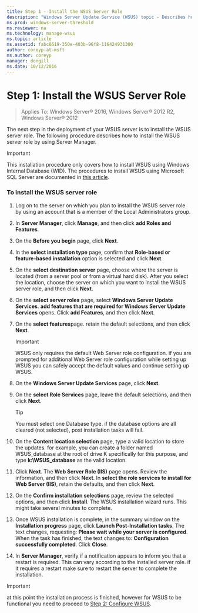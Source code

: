 ```yaml
---
title: Step 1 - Install the WSUS Server Role
description: "Windows Server Update Service (WSUS) topic - Describes how to install the server role using Server Manager"
ms.prod: windows-server-threshold
ms.reviewer: na
ms.technology: manage-wsus
ms.topic: article
ms.assetid: fabc8619-350e-403b-96f8-116424931300
author: coreyp-at-msft
ms.author: coreyp
manager: dongill
ms.date: 10/12/2016
---
```

# Step 1: Install the WSUS Server Role

>Applies To: Windows Server&reg; 2016, Windows Server&reg; 2012 R2, Windows Server&reg; 2012

The next step in the deployment of your WSUS server is to install the WSUS server role. The following procedure describes how to install the WSUS server role by using Server Manager.

> [!importANT]
> This installation procedure only covers how to install WSUS using Windows Internal Database (WID). The procedures to install WSUS using Microsoft SQL Server are documented in [this article](http://social.technet.microsoft.com/wiki/contents/articles/10020.installing-wsus-server-role-on-windows-server-2012-with-microsoft-sql-database.aspx).

### To install the WSUS server role

1.  Log on to the server on which you plan to install the WSUS server role by using an account that is a member of the Local Administrators group.

2.  In **Server Manager**, click **Manage**, and then click **add Roles and Features**.

3.  On the **Before you begin** page, click **Next**.

4.  In the **select installation type** page, confirm that **Role-based or feature-based installation** option is selected and click **Next**.

5.  On the **select destination server** page, choose where the server is located (from a server pool or from a virtual hard disk). After you select the location, choose the server on which you want to install the WSUS server role, and then click **Next**.

6.  On the **select server roles** page, select **Windows Server Update Services**.  **add features that are required for Windows Server Update Services** opens. Click **add Features**, and then click **Next**.

7.  On the **select features**page. retain the default selections, and then click **Next**.

    > [!importANT]
    > WSUS only requires the default Web Server role configuration. if you are prompted for additional Web Server role configuration while setting up WSUS you can safely accept the default values and continue setting up WSUS.

8.  On the **Windows Server Update Services** page, click **Next**.

9. On the **select Role Services** page, leave the default selections, and then click **Next**.

    > [!TIP]
    > You must select one Database type. if the database options are all cleared (not selected), post installation tasks will fail.

10. On the **Content location selection** page, type a valid location to store the updates. for example, you can create a folder named WSUS_database at the root of drive K specifically for this purpose, and type **k:\WSUS_database** as the valid location.

11. Click **Next**. The **Web Server Role (IIS)** page opens. Review the information, and then click **Next**. In **select the role services to install for Web Server (IIS)**, retain the defaults, and then click **Next**.

12. On the **Confirm installation selections** page, review the selected options, and then click **Install**. The WSUS installation wizard runs. This might take several minutes to complete.

13. Once WSUS installation is complete, in the summary window on the **Installation progress** page, click **Launch Post-Installation tasks**. The text changes, requesting: **Please wait while your server is configured**. When the task has finished, the text changes to: **Configuration successfully completed**. Click **Close**.

14. In **Server Manager**, verify if a notification appears to inform you that a restart is required. This can vary according to the installed server role. if it requires a restart make sure to restart the server to complete the installation.

> [!importANT]
> at this point the installation process is finished, however for WSUS to be functional you need to proceed to [Step 2: Configure WSUS](2-configure-wsus.md).


